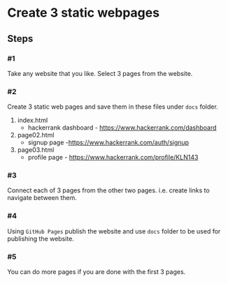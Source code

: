 # Create 3 static webpages

## Steps 

### #1
Take any website that you like. Select 3 pages from the website.  

### #2
Create 3 static web pages and save them in these files under `docs` folder.  
1. index.html
    - hackerrank dashboard - https://www.hackerrank.com/dashboard
2. page02.html
    - signup page -https://www.hackerrank.com/auth/signup
3. page03.html
    - profile page - https://www.hackerrank.com/profile/KLN143

### #3
Connect each of 3 pages from the other two pages. i.e. create links to navigate between them.

### #4
Using `GitHub Pages` publish the website and use `docs` folder to be used for publishing the website.  

### #5
You can do more pages if you are done with the first 3 pages.  

